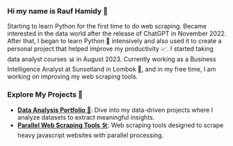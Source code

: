 ### Hi my name is Rauf Hamidy 👋

Starting to learn Python for the first time to do web scraping. Became interested in the data world after the release of ChatGPT in November 2022. After that, I began to learn Python 🐍 intensively and also used it to create a personal project that helped improve my productivity 📈. I started taking data analyst courses 📊 in August 2023. Currently working as a Business Intelligence Analyst at Sunsetland in Lombok 🌅, and in my free time, I am working on improving my web scraping tools.

### Explore My Projects 🚀

* [**Data Analysis Portfolio** 💼](<https://github.com/raufh10/data_analyst_portfolio>): Dive into my data-driven projects where I analyze datasets to extract meaningful insights.
* [**Parallel Web Scraping Tools** 🛠️](<https://github.com/raufh10/parallel_web_scraping>): Web scraping tools designed to scrape heavy javascript websites with parallel processing.
